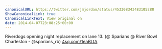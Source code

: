 ```yaml
---
canonicalURL: https://twitter.com/jmjordan/status/453308343483105280
ShowCanonicalLink: true
CanonicalLinkText: View original on
date: 2014-04-07T23:08:25+00:00
---
```

Riverdogs opening night replacement on lane 13. (@ Sparians @ River Bowl Charleston - @sparians_rb) [4sq.com/1eaBLtA](http://4sq.com/1eaBLtA)